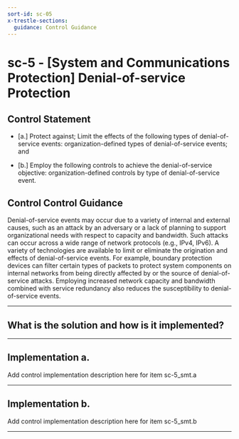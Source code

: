 ```yaml
---
sort-id: sc-05
x-trestle-sections:
  guidance: Control Guidance
---
```


# sc-5 - \[System and Communications Protection\] Denial-of-service Protection

## Control Statement

- \[a.\] Protect against; Limit the effects of the following types of denial-of-service events: organization-defined types of denial-of-service events; and

- \[b.\] Employ the following controls to achieve the denial-of-service objective: organization-defined controls by type of denial-of-service event.

## Control Control Guidance

Denial-of-service events may occur due to a variety of internal and external causes, such as an attack by an adversary or a lack of planning to support organizational needs with respect to capacity and bandwidth. Such attacks can occur across a wide range of network protocols (e.g., IPv4, IPv6). A variety of technologies are available to limit or eliminate the origination and effects of denial-of-service events. For example, boundary protection devices can filter certain types of packets to protect system components on internal networks from being directly affected by or the source of denial-of-service attacks. Employing increased network capacity and bandwidth combined with service redundancy also reduces the susceptibility to denial-of-service events.

______________________________________________________________________

## What is the solution and how is it implemented?

<!-- Please leave this section blank and enter implementation details in the parts below. -->

______________________________________________________________________

## Implementation a.

Add control implementation description here for item sc-5_smt.a

______________________________________________________________________

## Implementation b.

Add control implementation description here for item sc-5_smt.b

______________________________________________________________________
